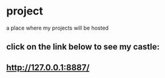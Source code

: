 # project
a place where my projects will be hosted
## click on the link below to see my castle:
## http://127.0.0.1:8887/
